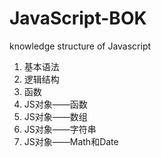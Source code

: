 # JavaScript-BOK
knowledge structure of Javascript
1. 基本语法
2. 逻辑结构
3. 函数
4. JS对象——函数
5. JS对象——数组
6. JS对象——字符串
7. JS对象——Math和Date
